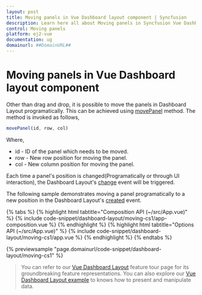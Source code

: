 ```yaml
---
layout: post
title: Moving panels in Vue Dashboard layout component | Syncfusion
description: Learn here all about Moving panels in Syncfusion Vue Dashboard layout component of Syncfusion Essential JS 2 and more.
control: Moving panels 
platform: ej2-vue
documentation: ug
domainurl: ##DomainURL##
---
```


# Moving panels in Vue Dashboard layout component

Other than drag and drop, it is possible to move the panels in Dashboard Layout programatically. This can be achieved using [movePanel](https://ej2.syncfusion.com/vue/documentation/api/dashboard-layout/#movepanel) method. The method is invoked as follows,

```js
movePanel(id, row, col)

```

Where,
* id - ID of the panel which needs to be moved.
* row - New row position for moving the panel.
* col - New column position for moving the panel.

Each time a panel's position is changed(Programatically or through UI interaction), the Dashboard Layout's [change](https://ej2.syncfusion.com/vue/documentation/api/dashboard-layout/#change) event will be triggered.

The following sample demonstrates moving a panel programatically to a new position in the Dashboard Layout's [created](https://ej2.syncfusion.com/vue/documentation/api/dashboard-layout/#created) event.

{% tabs %}
{% highlight html tabtitle="Composition API (~/src/App.vue)" %}
{% include code-snippet/dashboard-layout/moving-cs1/app-composition.vue %}
{% endhighlight %}
{% highlight html tabtitle="Options API (~/src/App.vue)" %}
{% include code-snippet/dashboard-layout/moving-cs1/app.vue %}
{% endhighlight %}
{% endtabs %}
        
{% previewsample "page.domainurl/code-snippet/dashboard-layout/moving-cs1" %}

> You can refer to our [Vue Dashboard Layout](https://www.syncfusion.com/vue-ui-components/vue-dashboard-layout) feature tour page for its groundbreaking feature representations. You can also explore our [Vue Dashboard Layout example](https://ej2.syncfusion.com/vue/demos/#/material/dashboard-layout/default.html) to knows how to present and manipulate data.